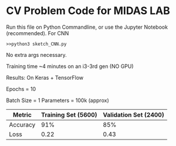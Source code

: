 # CV Problem Code for MIDAS LAB
Run this file on Python Commandline, or use the Jupyter Notebook (recommended).
For CNN

```
>>python3 sketch_CNN.py
```

No extra args necessary.

Training time ~4 minutes on an i3-3rd gen (NO GPU)

Results:
On Keras + TensorFlow

Epochs = 10

Batch Size = 1
Parameters = 100k (approx)

Metric | Training Set (5600) | Validation Set (2400)
-------|---------------------|----------------------
Accuracy | 91% | 85%
Loss | 0.22 | 0.43

